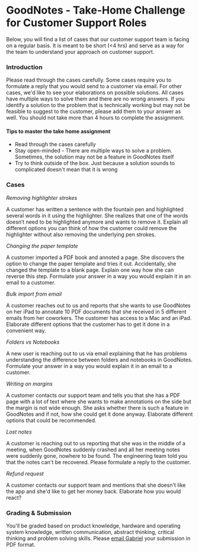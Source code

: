 GoodNotes - Take-Home Challenge for Customer Support Roles
===
Below, you will find a list of cases that our customer support team is facing on a regular basis. It is meant to be short (<4 hrs) and serve as a way for the team to understand your approach on customer support.

### Introduction

Please read through the cases carefully. Some cases require you to formulate a reply that you would send to a customer via email. For other cases, we'd like to see your elaborations on possible solutions. All cases have multiple ways to solve them and there are no wrong answers. If you identify a solution to the problem that is technically working but may not be feasible to suggest to the customer, please add them to your answer as well. You should not take more than 4 hours to complete the assignment.

#### Tips to master the take home assignment
* Read through the cases carefully
* Stay open-minded - There are multiple ways to solve a problem. Sometimes, the solution may not be a feature in GoodNotes itself
* Try to think outside of the box. Just because a solution sounds to complicated doesn't mean that it is wrong

### Cases 

*Removing highlighter strokes*

A customer has written a sentence with the fountain pen and highlighted several words in it using the highlighter. She realizes that one of the words doesn’t need to be highlighted anymore and wants to remove it. Explain all different options you can think of how the customer could remove the highlighter without also removing the underlying pen strokes.
 

*Changing the paper template*

A customer imported a PDF book and annoted a page. She discovers the option to change the paper template and tries it out. Accidentally, she changed the template to a blank page. Explain one way how she can reverse this step. Formulate your answer in a way you would explain it in an email to a customer.


*Bulk import from email*

A customer reaches out to us and reports that she wants to use GoodNotes on her iPad to annotate 10 PDF documents that she received in 5 different emails from her coworkers. The customer has access to a Mac and an iPad. Elaborate different options that the customer has to get it done in a convenient way.


*Folders vs Notebooks*

A new user is reaching out to us via email explaining that he has problems understanding the difference between folders and notebooks in GoodNotes. Formulate your answer in a way you would explain it in an email to a customer.


*Writing on margins*

A customer contacts our support team and tells you that she has a PDF page with a lot of text where she wants to make annotations on the side but the margin is not wide enough. She asks whether there is such a feature in GoodNotes and if not, how she could get it done anyway. Elaborate different options that could be recommended.


*Lost notes*

A customer is reaching out to us reporting that she was in the middle of a meeting, when GoodNotes suddenly crashed and all her meeting notes were suddenly gone, nowhere to be found. The engineering team told you that the notes can't be recovered.  Please formulate a reply to the customer.


*Refund request*

A customer contacts our support team and mentions that she doesn't like the app and she'd like to get her money back. Elaborate how you would react?
 

### Grading & Submission
You'll be graded based on product knowledge, hardware and operating system knowledge, written communication, abstract thinking, critical thinking and problem solving skills.  Please [email Gabriel](mailto:Gabriel@goodnotes.com?subject=GoodNotes) your submission in PDF format.
